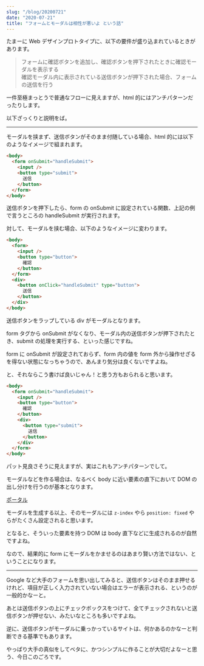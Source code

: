 ```yaml
---
slug: "/blog/20200721"
date: "2020-07-21"
title: "フォームとモーダルは相性が悪いよ という話"
---
```


たまーに Web デザインプロトタイプに、以下の要件が盛り込まれているときがあります。

> フォームに確認ボタンを追加し、確認ボタンを押下されたときに確認モーダルを表示する<br/>
> 確認モーダル内に表示されている送信ボタンが押下された場合、フォームの送信を行う

一件至極まっとうで普通なフローに見えますが、html 的にはアンチパターンだったりします。

以下ざっくりと説明をば。

---

モーダルを挟まず、送信ボタンがそのまま付随している場合、html 的には以下のようなイメージで組まれます。

```html
<body>
  <form onSubmit="handleSubmit">
    <input />
    <button type="submit">
      送信
    </button>
  </form>
</body>
```

送信ボタンを押下したら、form の onSubmit に設定されている関数、上記の例で言うところの handleSubmit が実行されます。

対して、モーダルを挟む場合、以下のようなイメージに変わります。

```html
<body>
  <form>
    <input />
    <button type="button">
      確認
    </button>
  </form>
  <div>
    <button onClick="handleSubmit" type="button">
      送信
    </button>
  </div>
</body>
```

送信ボタンをラップしている div がモーダルとなります。

form タグから onSubmit がなくなり、モーダル内の送信ボタンが押下されたとき、submit の処理を実行する、といった感じですね。

form に onSubmit が設定されておらず、form 内の値を form 外から操作せざるを得ない状態になっちゃうので、あんまり気分は良くないですよね。

と、それならこう書けば良いじゃん！と思う方もおられると思います。

```html
<body>
  <form onSubmit="handleSubmit">
    <input />
    <button type="button">
      確認
    </button>
    <div>
      <button type="submit">
        送信
      </button>
    </div>
  </form>
</body>
```

パット見良さそうに見えますが、実はこれもアンチパターンでして。

モーダルなどを作る場合は、なるべく body に近い要素の直下において DOM の出し分けを行うのが基本となります。

[ポータル](https://ja.reactjs.org/docs/portals.html)

モーダルを生成する以上、そのモーダルには `z-index` やら `position: fixed` やらがたくさん設定されると思います。

となると、そういった要素を持つ DOM は body 直下などに生成されるのが自然ですよね。

なので、結果的に form にモーダルをかませるのはあまり賢い方法ではない、ということになります。

---

Google など大手のフォームを思い出してみると、送信ボタンはそのまま押せるけれど、項目が正しく入力されていない場合はエラーが表示される、というのが一般的かなーと。

あとは送信ボタンの上にチェックボックスをつけて、全てチェックされないと送信ボタンが押せない、みたいなところも多いですよね。

逆に、送信ボタンがモーダルに乗っかっているサイトは、何かあるのかなーと判断できる基準でもあります。

やっぱり大手の真似をしてベタに、かつシンプルに作ることが大切だよなーと思う、今日このごろです。
